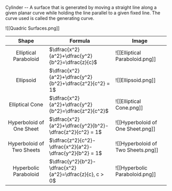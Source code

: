 Cylinder -- A surface that is generated by moving a straight line along a given planar curve while holding the line parallel to a given fixed line. The curve used is called the generating curve.  

![[Quadric Surfaces.png]]

| Shape | Formula | Image |
| :--: | ---- | ---- |
| Elliptical Paraboloid | $\dfrac{x^2}{a^2}+\dfrac{y^2}{b^2}=\dfrac{z}{c}$ | ![[Elliptical Paraboloid.png]] |
| Ellipsoid | $\dfrac{x^2}{a^2}+\dfrac{y^2}{b^2}+\dfrac{z^2}{c^2} = 1$ | ![[Ellipsoid.png]] |
| Elliptical Cone | $\dfrac{x^2}{a^2}+\dfrac{y^2}{b^2}=\dfrac{z^2}{c^2}$ | ![[Elliptical Cone.png]] |
| Hyperboloid of One Sheet | $\dfrac{x^2}{a^2}+\dfrac{y^2}{b^2}-\dfrac{z^2}{c^2} = 1$ | ![[Hyperboloid of One Sheet.png]] |
| Hyperboloid of Two Sheets | $\dfrac{z^2}{c^2}-\dfrac{x^2}{a^2}-\dfrac{y^2}{b^2} = 1$ | ![[Hyperboloid of Two Sheets.png]] |
| Hyperbolic Paraboloid | $\dfrac{y^2}{b^2}-\dfrac{x^2}{a^2}=\dfrac{z}{c}, c > 0$ | ![[Hyperbolic Paraboloid.png]] |



